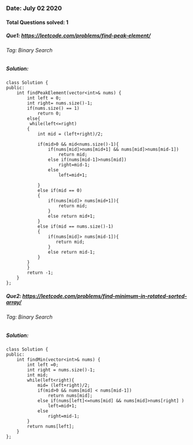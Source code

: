### Date: July 02 2020

#### Total Questions solved: 1
##### Que1: https://leetcode.com/problems/find-peak-element/
###### Tag: Binary Search
##### Solution:
```
class Solution {
public:
    int findPeakElement(vector<int>& nums) {
        int left = 0;
        int right= nums.size()-1;
        if(nums.size() == 1)
            return 0;
        else{
         while(left<=right)
        {
            int mid = (left+right)/2;
            
            if(mid>0 && mid<nums.size()-1){
                if(nums[mid]>nums[mid+1] && nums[mid]>nums[mid-1])
                    return mid;
                else if(nums[mid-1]>nums[mid])
                    right=mid-1;
                else
                    left=mid+1;
                
            }
            else if(mid == 0)
            {
                if(nums[mid]> nums[mid+1]){
                    return mid;
                }
                else return mid+1;
            }
            else if(mid == nums.size()-1)
            {
                if(nums[mid]> nums[mid-1]){
                   return mid;
                }
                else return mid-1;
            }
        }
        }
        return -1;
    }
};
```
##### Que2: https://leetcode.com/problems/find-minimum-in-rotated-sorted-array/
###### Tag: Binary Search
##### Solution:
```
class Solution {
public:
    int findMin(vector<int>& nums) {
        int left =0;
        int right = nums.size()-1;
        int mid;
        while(left<right){
            mid= (left+right)/2;
            if(mid>0 && nums[mid] < nums[mid-1])
                return nums[mid];
            else if(nums[left]<=nums[mid] && nums[mid]>nums[right] )
                left=mid+1;
            else
                right=mid-1;
        }
        return nums[left];
    }
};
```    
